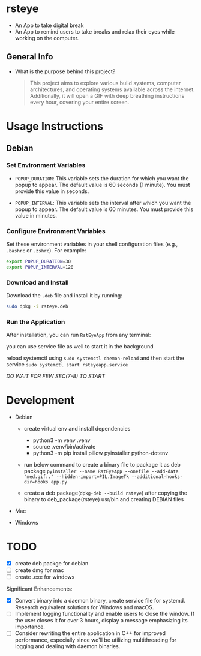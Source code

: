 # rsteye
  - An App to take digital break
  - An App to remind users to take breaks and relax their eyes while working on the computer.

## General Info 

  - What is the purpose behind this project?
    
    > This project aims to explore various build systems, computer architectures, and operating systems available across the internet. Additionally, it will open a GIF with deep breathing instructions every hour, covering your entire screen.


# Usage Instructions

## Debian

### Set Environment Variables

  - `POPUP_DURATION`: This variable sets the duration for which you want the popup to appear. The default value is 60 seconds (1 minute). You must provide this value in seconds.

  - `POPUP_INTERVAL`: This variable sets the interval after which you want the popup to appear. The default value is 60 minutes. You must provide this value in minutes.

### Configure Environment Variables

  Set these environment variables in your shell configuration files (e.g., `.bashrc` or `.zshrc`). For example:

  ```sh
  export POPUP_DURATION=30
  export POPUP_INTERVAL=120
  ```

### Download and Install

  Download the `.deb` file and install it by running:

  ```sh
  sudo dpkg -i rsteye.deb
  ```

### Run the Application

  After installation, you can run `RstEyeApp` from any terminal:
  
  you can use service file as well to start it in the background 

  reload systemctl using `sudo systemctl daemon-reload` and then start the service `sudo systemctl start rsteyeapp.service`

  *DO WAIT FOR FEW SEC(7-8) TO START*


# Development 

  - Debian 

    - create virtual env and install dependencies 
      - python3 -m venv .venv
      - source .venv/bin/activate
      - python3 -m pip install pillow pyinstaller python-dotenv

    - run below command to create a binary file to package it as deb package 
      `pyinstaller --name RstEyeApp --onefile --add-data "med.gif:." --hidden-import=PIL.ImageTk --additional-hooks-dir=hooks app.py`    
    
    - create a deb package(`dpkg-deb --build rsteye`) after copying the binary to deb_package(rsteye) usr/bin and creating DEBIAN files  

  - Mac

  - Windows


# TODO

 - [X] create deb packge for debian  
 - [ ] create dmg for mac 
 - [ ] create .exe for windows 

  Significant Enhancements:

 - [X] Convert binary into a daemon binary, create service file for systemd. Research equivalent solutions for Windows and macOS.
 - [ ] Implement logging functionality and enable users to close the window. If the user closes it for over 3 hours, display a message emphasizing its  importance.
 - [ ] Consider rewriting the entire application in C++ for improved performance, especially since we'll be utilizing multithreading for logging and dealing with daemon binaries.

